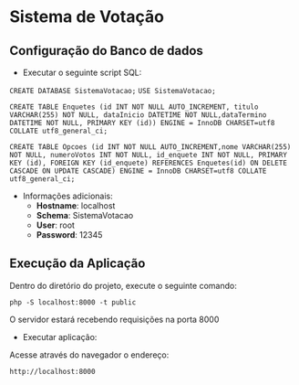 # Sistema de Votação

## Configuração do Banco de dados

- Executar o seguinte script SQL:

` CREATE DATABASE SistemaVotacao; `
` USE SistemaVotacao; `

`` CREATE TABLE Enquetes (id INT NOT NULL AUTO_INCREMENT, titulo VARCHAR(255) NOT NULL, dataInicio DATETIME NOT NULL,dataTermino DATETIME NOT NULL, PRIMARY KEY (id)) ENGINE = InnoDB CHARSET=utf8 COLLATE utf8_general_ci; ``


`` CREATE TABLE Opcoes (id INT NOT NULL AUTO_INCREMENT,nome VARCHAR(255) NOT NULL, numeroVotos INT NOT NULL, id_enquete INT NOT NULL, PRIMARY KEY (id), FOREIGN KEY (id_enquete) REFERENCES Enquetes(id) ON DELETE CASCADE ON UPDATE CASCADE) ENGINE = InnoDB CHARSET=utf8 COLLATE utf8_general_ci; ``


 - Informações adicionais:
    * **Hostname**: localhost
    * **Schema**: SistemaVotacao
    * **User**: root
    * **Password**: 12345



## Execução da Aplicação

  Dentro do diretório do projeto, execute o seguinte comando:

  `php -S localhost:8000 -t public` 

 O servidor estará recebendo requisições na porta 8000

 - Executar aplicação:

  Acesse através do navegador o endereço:

  `http://localhost:8000`